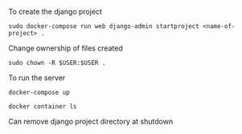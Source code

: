 To create the django project

`sudo docker-compose run web django-admin startproject <name-of-project> .`

Change ownership of files created

`sudo chown -R $USER:$USER .`

To run the server

`docker-compose up`

`docker container ls`

Can remove django project directory at shutdown